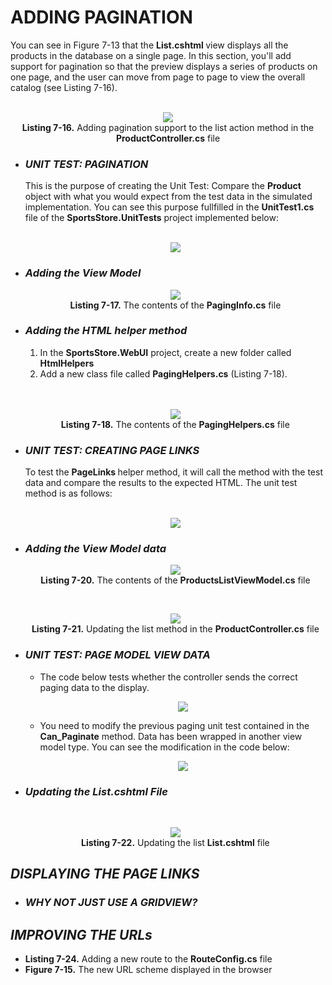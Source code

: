 <h1>ADDING PAGINATION</h1>
    You can see in Figure 7-13 that the <b>List.cshtml </b> view displays all the products in the database on a single page. In this section, you'll add support for pagination so that the preview displays a series of products on one page, and the user can move from page to page to view the overall catalog (see Listing 7-16). 
    <br /><br />

<p align="center">
    <img src="Pictures/Listing 7-16.png" /><br />
    <b>Listing 7-16.</b> Adding pagination support to the list action method in the <b>ProductController.cs</b> file
</p>

<ul>
    <li>
        <h3><i>UNIT TEST: PAGINATION</i></h3>
        This is the purpose of creating the Unit Test: Compare the <b>Product</b> object with what you would expect from the test data in the simulated implementation. You can see this purpose fullfilled in the <b>UnitTest1.cs</b> file of the <b>SportsStore.UnitTests</b> project implemented below:<br /><br />
        <p align="center">
            <img src="Pictures/UNIT TEST PAGINATION.png" /><br />
        </p>
    </li>
    <li>
        <h3><i>Adding the View Model</i></h3>
        <p align="center">
            <img src="Pictures/Listing 7-17.png" /><br />
            <b>Listing 7-17.</b> The contents of the <b>PagingInfo.cs</b> file
        </p>
    </li>
    <li>
        <h3><i>Adding the HTML helper method</i></h3>
        <ol>
            <li>In the <b>SportsStore.WebUI</b> project, create a new folder called <b>HtmlHelpers</b></li>
            <li>
                Add a new class file called <b>PagingHelpers.cs</b>  (Listing 7-18).
            </li>
        </ol><br /><br />
        <p align="center">
            <img src="Pictures/Listing 7-18.png" /><br />
            <b>Listing 7-18.</b> The contents of the <b>PagingHelpers.cs</b> file
        </p>
    </li>
    <li>
        <h3><i>UNIT TEST: CREATING PAGE LINKS</i></h3>
        To test the <b>PageLinks </b> helper method, it will call the method with the test data and compare the results to the expected HTML. The unit test method is as follows:<br /><br />
        <p align="center">
            <img src="Pictures/UNIT_TEST_CREATING_PAGE_LINKS.png" />
        </p>               
    </li>
    <li>
        <h3><i>Adding the View Model data</i></h3>
        <p align="center">
            <img src="Pictures/Listing 7-20.png" /><br />
            <b>Listing 7-20.</b> The contents of the <b>ProductsListViewModel.cs</b> file
        </p><br />
        <p align="center">
            <img src="Pictures/Listing 7-21.png" /><br />
            <b>Listing 7-21.</b> Updating the list method in the <b>ProductController.cs</b> file
        </p>
    </li>
    <li>
        <h3><i>UNIT TEST: PAGE MODEL VIEW DATA</i></h3>
        <ul>
            <li>
                The code below tests whether the controller sends the correct paging data to the display.<br />
                <p align="center">
                    <img src="Pictures/UNIT TEST - PAGE MODEL VIEW DATA.png" /><br />
                </p>
            </li>
            <li>
                You need to modify the previous paging unit test contained in the <b>Can_Paginate</b> method. Data has been wrapped in another view model type. You can see the modification in the code below:<br />
                <p align="center">
                    <img src="Pictures/Can_Paginate.png" /><br />
                </p>
            </li>
        </ul>
    </li>
    <li>
        <h3><i>Updating the List.cshtml File</i></h3><br />
        <p align="center">
            <img src="Pictures/Listing 7-22.png" /><br />
            <b>Listing 7-22.</b> Updating the list <b>List.cshtml</b> file
        </p>        
    </li>
</ul>

<h2><i>DISPLAYING THE PAGE LINKS</i></h2>

<ul>
    <li><h3><i>WHY NOT JUST USE A GRIDVIEW?</i></h3></li>
</ul>

<h2><i>IMPROVING THE URLs</i></h2>
<ul>
    <li><b>Listing 7-24.</b> Adding a new route to the <b>RouteConfig.cs</b> file</li>
    <li><b>Figure 7-15.</b> The new URL scheme displayed in the browser</li>
</ul>